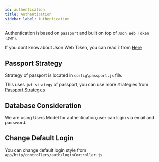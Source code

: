 ```yaml
---
id: authentication
title: Authentication
sidebar_label: Authentication
---
```


Authentication is based on `passport` and built on top of `Json Web Token (JWT)`.

If you dont know about Json Web Token, you can read it from [Here](https://jwt.io)

## Passport Strategy

Strategy of passport is located in `config\passport.js` file.

This uses `jwt-strategy` of passport, you can use more strategies from [Passport Strategies](http://www.passportjs.org/packages/)

## Database Consideration
We are using Users Model for authentication,user can login via email and password.

## Change Default Login 
You can change default login style from `app/http/controllers/auth/loginController.js`
